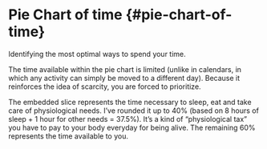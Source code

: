 # Pie Chart of time {#pie-chart-of-time}

Identifying the most optimal ways to spend your time.

The time available within the pie chart is limited (unlike in calendars, in which any activity can simply be moved to a different day). Because it reinforces the idea of scarcity, you are forced to prioritize.

The embedded slice represents the time necessary to sleep, eat and take care of physiological needs. I’ve rounded it up to 40% (based on 8 hours of sleep + 1 hour for other needs = 37.5%). It’s a kind of “physiological tax” you have to pay to your body everyday for being alive. The remaining 60% represents the time available to you.